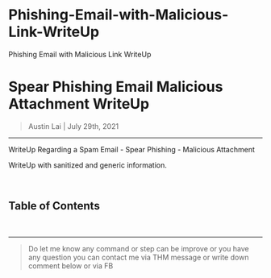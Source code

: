 # Phishing-Email-with-Malicious-Link-WriteUp
Phishing Email with Malicious Link WriteUp

# Spear Phishing Email Malicious Attachment WriteUp

> Austin Lai | July 29th, 2021

---

<!-- Description -->

WriteUp Regarding a Spam Email - Spear Phishing - Malicious Attachment

WriteUp with sanitized and generic information.

<!-- Description -->

<br />

## Table of Contents




<br />

---

> Do let me know any command or step can be improve or you have any question you can contact me via THM message or write down comment below or via FB
